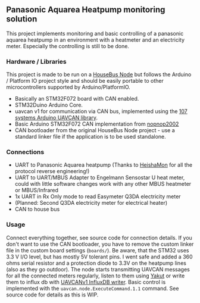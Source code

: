 ## Panasonic Aquarea Heatpump monitoring solution

This project implements monitoring and basic controlling of a panasonic aquarea heatpump in an environment with a heatmeter and an electricity meter.
Especially the controlling is still to be done.

### Hardware / Libraries
This project is made to be run on a [HouseBus Node](https://github.com/NerdyProjects/HouseBusNode) but follows the Arduino / Platform IO project style and should be easily portable to other microcontrollers supported by Arduino/PlatformIO.
* Basically an STM32F072 board with CAN enabled.
* STM32Duino Arduino Core.
* uavcan v1 for communication via CAN bus, implemented using the [107 systems Arduino UAVCAN library](https://github.com/107-systems/107-Arduino-UAVCAN).
* Basic Arduino STM32F072 CAN implementation from [nopnop2002](https://github.com/nopnop2002/Arduino-STM32-CAN/tree/master/stm32f072)
* CAN bootloader from the original HouseBus Node project - use a standard linker file if the application is to be used standalone.

### Connections
* UART to Panasonic Aquarea heatpump (Thanks to [HeishaMon](https://github.com/Egyras/HeishaMon) for all the protocol reverse engineering!)
* UART to UART/MBUS Adapter to Engelmann Sensostar U heat meter, could with little software changes work with any other MBUS heatmeter or MBUS/Infrared
* 1x UART in Rx Only mode to read Easymeter Q3DA electricity meter
* (Planned: Second Q3DA electricity meter for electrical heater)
* CAN to house bus

### Usage
Connect everything together, see source code for connection details.
If you don't want to use the CAN bootloader, you have to remove the custom linker file in the custom board settings (`boards/`).
Be aware, that the STM32 uses 3.3 V I/O level, but has mostly 5V tolerant pins. I went safe and added a 360 ohms serial resistor and a protection diode to 3.3V on the heatpump lines (also as they go outdoor).
The node starts transmitting UAVCAN messages for all the connected meters regularly, listen to them using [Yakut](https://github.com/UAVCAN/yakut) or write them to influx db with [UAVCANv1 InfluxDB writer](https://github.com/NerdyProjects/uavcanv1-influxdb-writer).
Basic control is implemented with the `uavcan.node.ExecuteCommand.1.1` command. See source code for details as this is WIP.


